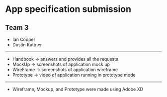 # App specification submission

Team 3
-----------
- Ian Cooper
- Dustin Kattner

-----------
- Handbook -> answers and provides all the requests
- MockUp -> screenshots of application mock up
- WireFrame -> screenshots of application wireframe
- Prototype -> video of application running in prototype mode
-----------
- Wireframe, Mockup, and Prototype were made using Adobe XD
